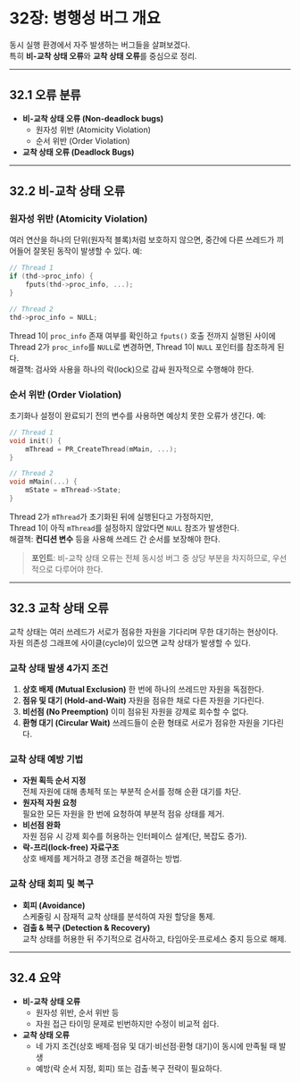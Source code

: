 
# 32장: 병행성 버그 개요

동시 실행 환경에서 자주 발생하는 버그들을 살펴보겠다.  
특히 **비-교착 상태 오류**와 **교착 상태 오류**를 중심으로 정리.

---

## 32.1 오류 분류

- **비-교착 상태 오류 (Non-deadlock bugs)**
  - 원자성 위반 (Atomicity Violation)
  - 순서 위반 (Order Violation)
- **교착 상태 오류 (Deadlock Bugs)**

---

## 32.2 비-교착 상태 오류

### 원자성 위반 (Atomicity Violation)

여러 연산을 하나의 단위(원자적 블록)처럼 보호하지 않으면, 중간에 다른 쓰레드가 끼어들어 잘못된 동작이 발생할 수 있다. 예:

```c
// Thread 1
if (thd->proc_info) {
    fputs(thd->proc_info, ...);
}

// Thread 2
thd->proc_info = NULL;
```

Thread 1이 `proc_info` 존재 여부를 확인하고 `fputs()` 호출 전까지 실행된 사이에  
Thread 2가 `proc_info`를 `NULL`로 변경하면, Thread 1이 `NULL` 포인터를 참조하게 된다.  
해결책: 검사와 사용을 하나의 락(lock)으로 감싸 원자적으로 수행해야 한다.

### 순서 위반 (Order Violation)

초기화나 설정이 완료되기 전의 변수를 사용하면 예상치 못한 오류가 생긴다. 예:

```c
// Thread 1
void init() {
    mThread = PR_CreateThread(mMain, ...);
}

// Thread 2
void mMain(...) {
    mState = mThread->State;
}
```

Thread 2가 `mThread`가 초기화된 뒤에 실행된다고 가정하지만,  
Thread 1이 아직 `mThread`를 설정하지 않았다면 `NULL` 참조가 발생한다.  
해결책: **컨디션 변수** 등을 사용해 쓰레드 간 순서를 보장해야 한다.

> **포인트**: 비-교착 상태 오류는 전체 동시성 버그 중 상당 부분을 차지하므로, 우선적으로 다루어야 한다.

---

## 32.3 교착 상태 오류

교착 상태는 여러 쓰레드가 서로가 점유한 자원을 기다리며 무한 대기하는 현상이다.  
자원 의존성 그래프에 사이클(cycle)이 있으면 교착 상태가 발생할 수 있다.

### 교착 상태 발생 4가지 조건

1. **상호 배제 (Mutual Exclusion)**
   한 번에 하나의 쓰레드만 자원을 독점한다.
2. **점유 및 대기 (Hold-and-Wait)**
   자원을 점유한 채로 다른 자원을 기다린다.
3. **비선점 (No Preemption)**
   이미 점유된 자원을 강제로 회수할 수 없다.
4. **환형 대기 (Circular Wait)**
   쓰레드들이 순환 형태로 서로가 점유한 자원을 기다린다.

### 교착 상태 예방 기법

- **자원 획득 순서 지정**  
  전체 자원에 대해 총체적 또는 부분적 순서를 정해 순환 대기를 차단.
- **원자적 자원 요청**  
  필요한 모든 자원을 한 번에 요청하여 부분적 점유 상태를 제거.
- **비선점 완화**  
  자원 점유 시 강제 회수를 허용하는 인터페이스 설계(단, 복잡도 증가).
- **락-프리(lock-free) 자료구조**  
  상호 배제를 제거하고 경쟁 조건을 해결하는 방법.

### 교착 상태 회피 및 복구

- **회피 (Avoidance)**  
  스케줄링 시 잠재적 교착 상태를 분석하여 자원 할당을 통제.
- **검출 & 복구 (Detection & Recovery)**  
  교착 상태를 허용한 뒤 주기적으로 검사하고, 타임아웃·프로세스 중지 등으로 해제.

---

## 32.4 요약

- **비-교착 상태 오류**  
  - 원자성 위반, 순서 위반 등  
  - 자원 접근 타이밍 문제로 빈번하지만 수정이 비교적 쉽다.  
- **교착 상태 오류**  
  - 네 가지 조건(상호 배제·점유 및 대기·비선점·환형 대기)이 동시에 만족될 때 발생  
  - 예방(락 순서 지정, 회피) 또는 검출·복구 전략이 필요하다.